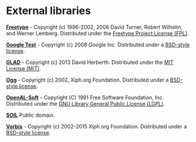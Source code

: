 # External libraries

[**Freetype**](https://www.freetype.org/) - Copyright (c) 1996-2002, 2006 David Turner, Robert Wilhelm, and Werner Lemberg.
Distributed under the [Freetype Project License (FPL)](../external-libs/freetype/ftl.txt).

[**Google Test**](https://github.com/google/googletest) - Copyright (c) 2008 Google Inc.
Distributed under a [BSD-style license](../external-libs/googletest/LICENSE).

[**GLAD**](https://github.com/Dav1dde/glad) - Copyright (c) 2013 David Herberth.
Distributed under the [MIT License (MIT)](../external-libs/glad/license.txt).

[**Ogg**](https://xiph.org/ogg/) - Copyright (c) 2002, Xiph.org Foundation.
Distributed under a [BSD-style license](../external-libs/ogg/COPYING).

[**OpenAL-Soft**](https://github.com/kcat/openal-soft) - Copyright (C) 1991 Free Software Foundation, Inc.
Distributed under the [GNU Library General Public License (LGPL)](../external-libs/openal-soft/COPYING).

[**SOIL**](https://www.lonesock.net/soil.html)
Public domain.

[**Vorbis**](https://xiph.org/vorbis/) - Copyright (c) 2002-2015 Xiph.org Foundation.
Distributed under a [BSD-style license](../external-libs/vorbis/COPYING).
